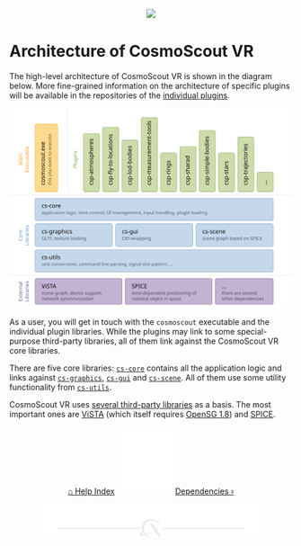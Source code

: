 <p align="center"> 
  <img src ="img/banner-mro.jpg" />
</p>

# Architecture of CosmoScout VR

The high-level architecture of CosmoScout VR is shown in the diagram below.
More fine-grained information on the architecture of specific plugins will be available in the repositories of the [individual plugins](../README.md#Plugins-for-CosmoScout-VR).

<p align="center"> 
  <img src ="img/architecture.svg" />
</p>

As a user, you will get in touch with the `cosmoscout` executable and the individual plugin libraries. While the plugins may link to some special-purpose third-party libraries, all of them link against the CosmoScout VR core libraries.

There are five core libraries: [`cs-core`](../src/cs-core) contains all the application logic and links against [`cs-graphics`](../src/cs-graphics), [`cs-gui`](../src/cs-gui) and [`cs-scene`](../src/cs-scene).
All of them use some utility functionality from [`cs-utils`](../src/cs-utils).

CosmoScout VR uses [several third-party libraries](dependencies.md) as a basis.
The most important ones are [ViSTA](https://github.com/cosmoscout/vista) (which itself requires [OpenSG 1.8](https://github.com/cosmoscout/opensg-1.8)) and [SPICE](https://naif.jpl.nasa.gov/naif/toolkit.html).

<p align="center">
  <a href="README.md">&#8962; Help Index</a>
  <img src ="img/nav-vspace.svg"/>
  <a href="dependencies.md">Dependencies &rsaquo;</a>
</p>

<p align="center"><img src ="img/hr.svg"/></p>

